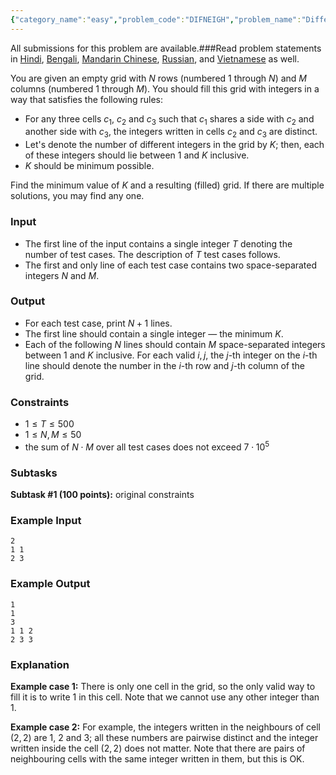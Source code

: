 ```yaml
---
{"category_name":"easy","problem_code":"DIFNEIGH","problem_name":"Different Neighbours","languages_supported":{"0":"C","1":"CPP14","2":"JAVA","3":"PYTH","4":"PYTH 3.6","5":"PYPY","6":"CS2","7":"PAS fpc","8":"PAS gpc","9":"RUBY","10":"PHP","11":"GO","12":"NODEJS","13":"HASK","14":"rust","15":"SCALA","16":"swift","17":"D","18":"PERL","19":"FORT","20":"WSPC","21":"ADA","22":"CAML","23":"ICK","24":"BF","25":"ASM","26":"CLPS","27":"PRLG","28":"ICON","29":"SCM qobi","30":"PIKE","31":"ST","32":"NICE","33":"LUA","34":"BASH","35":"NEM","36":"LISP sbcl","37":"LISP clisp","38":"SCM guile","39":"JS","40":"ERL","41":"TCL","42":"kotlin","43":"PERL6","44":"TEXT","45":"SCM chicken","46":"PYP3","47":"CLOJ","48":"COB","49":"FS"},"max_timelimit":1,"source_sizelimit":50000,"problem_author":"eartemov","problem_tester":null,"date_added":"31-05-2016","tags":{"0":"cases","1":"constructive","2":"eartemov","3":"easy","4":"jan19","5":"pigeonhole","6":"taran_1407"},"editorial_url":"https://discuss.codechef.com/problems/DIFNEIGH","time":{"view_start_date":1547458202,"submit_start_date":1547458202,"visible_start_date":1547458202,"end_date":1735669800},"is_direct_submittable":false,"layout":"problem"}
---
```

<span class="solution-visible-txt">All submissions for this problem are available.</span>###Read problem statements in [Hindi](http://www.codechef.com/download/translated/JAN19/hindi/DIFNEIGH.pdf), [Bengali](http://www.codechef.com/download/translated/JAN19/bengali/DIFNEIGH.pdf), [Mandarin Chinese](http://www.codechef.com/download/translated/JAN19/mandarin/DIFNEIGH.pdf), [Russian](http://www.codechef.com/download/translated/JAN19/russian/DIFNEIGH.pdf), and [Vietnamese](http://www.codechef.com/download/translated/JAN19/vietnamese/DIFNEIGH.pdf) as well.

You are given an empty grid with $N$ rows (numbered $1$ through $N$) and $M$ columns (numbered $1$ through $M$). You should fill this grid with integers in a way that satisfies the following rules:
- For any three cells $c_1$, $c_2$ and $c_3$ such that $c_1$ shares a side with $c_2$ and another side with $c_3$, the integers written in cells $c_2$ and $c_3$ are distinct.
- Let's denote the number of different integers in the grid by $K$; then, each of these integers should lie between $1$ and $K$ inclusive.
- $K$ should be minimum possible.

Find the minimum value of $K$ and a resulting (filled) grid. If there are multiple solutions, you may find any one.

### Input
- The first line of the input contains a single integer $T$ denoting the number of test cases. The description of $T$ test cases follows.
- The first and only line of each test case contains two space-separated integers $N$ and $M$.

### Output
- For each test case, print $N+1$ lines.
- The first line should contain a single integer — the minimum $K$.
- Each of the following $N$ lines should contain $M$ space-separated integers between $1$ and $K$ inclusive. For each valid $i, j$, the $j$-th integer on the $i$-th line should denote the number in the $i$-th row and $j$-th column of the grid.

### Constraints
- $1 \le T \le 500$
- $1 \le N, M \le 50$
- the sum of $N \cdot M$ over all test cases does not exceed $7 \cdot 10^5$

### Subtasks
**Subtask #1 (100 points):** original constraints

### Example Input
```
2
1 1
2 3
```

### Example Output
```
1
1
3
1 1 2
2 3 3
```

### Explanation
**Example case 1:** There is only one cell in the grid, so the only valid way to fill it is to write $1$ in this cell. Note that we cannot use any other integer than $1$.

**Example case 2:** For example, the integers written in the neighbours of cell $(2, 2)$ are $1$, $2$ and $3$; all these numbers are pairwise distinct and the integer written inside the cell $(2, 2)$ does not matter. Note that there are pairs of neighbouring cells with the same integer written in them, but this is OK. 
